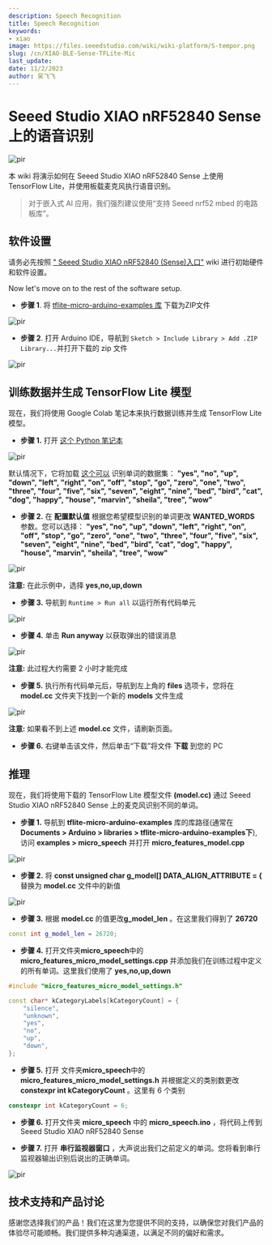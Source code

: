 ```yaml
---
description: Speech Recognition
title: Speech Recognition
keywords:
- xiao
image: https://files.seeedstudio.com/wiki/wiki-platform/S-tempor.png
slug: /cn/XIAO-BLE-Sense-TFLite-Mic
last_update:
date: 11/2/2023
author: 吴飞飞
---
```

# Seeed Studio XIAO nRF52840 Sense 上的语音识别

<p style={{textAlign: 'center'}}><img src="https://files.seeedstudio.com/wiki/XIAO-BLE/TFLite/pics/TFLite-mic-thumb.png" alt="pir" width={1000} height="auto" /></p>


本 wiki 将演示如何在 Seeed Studio XIAO nRF52840 Sense 上使用 TensorFlow Lite，并使用板载麦克风执行语音识别。

> 对于嵌入式 AI 应用，我们强烈建议使用“支持 Seeed nrf52 mbed 的电路板库”。

## 软件设置

请务必先按照 [" Seeed Studio XIAO nRF52840 (Sense)入口"](https://wiki.seeedstudio.com/XIAO_BLE/) wiki 进行初始硬件和软件设置。

Now let's move on to the rest of the software setup.

- **步骤 1**. 将 [tflite-micro-arduino-examples 库](https://github.com/lakshanthad/tflite-micro-arduino-examples) 下载为ZIP文件

<p style={{textAlign: 'center'}}><img src="https://files.seeedstudio.com/wiki/XIAO-BLE/TFLite/pics/tflite-mic-github.png" alt="pir" width={1000} height="auto" /></p>


- **步骤 2**. 打开 Arduino IDE，导航到 `Sketch > Include Library > Add .ZIP Library...`并打开下载的 zip 文件 

<p style={{textAlign: 'center'}}><img src="https://files.seeedstudio.com/wiki/XIAO-BLE/add-zip.png" alt="pir" width={600} height="auto" /></p>


## 训练数据并生成 TensorFlow Lite 模型

现在，我们将使用 Google Colab 笔记本来执行数据训练并生成 TensorFlow Lite 模型。

- **步骤 1.** 打开 [这个 Python 笔记本](https://colab.research.google.com/github/tensorflow/tflite-micro/blob/main/tensorflow/lite/micro/examples/micro_speech/train/train_micro_speech_model.ipynb)

<p style={{textAlign: 'center'}}><img src="https://files.seeedstudio.com/wiki/XIAO-BLE/TFLite/pics/TF-notebook-mic.jpg" alt="pir" width={1000} height="auto" /></p>


默认情况下，它将加载 [这个可以](https://storage.googleapis.com/download.tensorflow.org/data/speech_commands_v0.02.tar.gz) 识别单词的数据集： **"yes", "no", "up", "down", "left", "right", "on", "off", "stop", "go", "zero", "one", "two", "three", "four", "five", "six", "seven", "eight", "nine", "bed", "bird", "cat", "dog", "happy", "house", "marvin", "sheila", "tree", "wow"**

- **步骤 2.** 在 **配置默认值** 根据您希望模型识别的单词更改 **WANTED_WORDS** 参数。您可以选择： **"yes", "no", "up", "down", "left", "right", "on", "off", "stop", "go", "zero", "one", "two", "three", "four", "five", "six", "seven", "eight", "nine", "bed", "bird", "cat", "dog", "happy", "house", "marvin", "sheila", "tree", "wow"**
<p style={{textAlign: 'center'}}><img src="https://files.seeedstudio.com/wiki/XIAO-BLE/TFLite/pics/TF-notebook-wanted-words.png" alt="pir" width={600} height="auto" /></p>


**注意:** 在此示例中，选择 **yes,no,up,down**

- **步骤 3.** 导航到 `Runtime > Run all` 以运行所有代码单元

<p style={{textAlign: 'center'}}><img src="https://files.seeedstudio.com/wiki/XIAO-BLE/TFLite/pics/micro-speech-run-all.png" alt="pir" width={450} height="auto" /></p>


- **步骤 4.** 单击 **Run anyway** 以获取弹出的错误消息

<p style={{textAlign: 'center'}}><img src="https://files.seeedstudio.com/wiki/XIAO-BLE/run-anyway.png" alt="pir" width={600} height="auto" /></p>


**注意:** 此过程大约需要 2 小时才能完成

- **步骤 5.** 执行所有代码单元后，导航到左上角的 **files** 选项卡，您将在 **model.cc** 文件夹下找到一个新的 **models** 文件生成

<p style={{textAlign: 'center'}}><img src="https://files.seeedstudio.com/wiki/XIAO-BLE/TFLite/pics/model-cc.png" alt="pir" width={300} height="auto" /></p>


**注意:** 如果看不到上述 **model.cc** 文件，请刷新页面。

- **步骤 6.** 右键单击该文件，然后单击“下载”将文件 **下载** 到您的 PC

## 推理

现在，我们将使用下载的 TensorFlow Lite 模型文件 **(model.cc)**  通过 Seeed Studio XIAO nRF52840 Sense 上的麦克风识别不同的单词。

- **步骤 1.** 导航到 **tflite-micro-arduino-examples** 库的库路径(通常在 **Documents > Arduino > libraries > tflite-micro-arduino-examples下**), 访问 **examples > micro_speech** 并打开 **micro_features_model.cpp**

<p style={{textAlign: 'center'}}><img src="https://files.seeedstudio.com/wiki/XIAO-BLE/TFLite/pics/micro-features-model-open.png" alt="pir" width={550} height="auto" /></p>


- **步骤 2.** 将 **const unsigned char g_model[] DATA_ALIGN_ATTRIBUTE = {** 替换为 **model.cc** 文件中的新值

<p style={{textAlign: 'center'}}><img src="https://files.seeedstudio.com/wiki/XIAO-BLE/TFLite/pics/model-values.png" alt="pir" width={550} height="auto" /></p>


- **步骤 3.** 根据 **model.cc** 的值更改**g_model_len** 。在这里我们得到了 **26720**

```cpp
const int g_model_len = 26720;
```

- **步骤 4.** 打开文件夹**micro_speech**中的**micro_features_micro_model_settings.cpp** 并添加我们在训练过程中定义的所有单词。这里我们使用了 **yes,no,up,down**

```cpp
#include "micro_features_micro_model_settings.h"

const char* kCategoryLabels[kCategoryCount] = {
    "silence",
    "unknown",
    "yes",
    "no",
    "up",
    "down",
};
```

- **步骤 5.** 打开 文件夹**micro_speech**中的**micro_features_micro_model_settings.h** 并根据定义的类别数更改 **constexpr int kCategoryCount** 。这里有 6 个类别

```cpp
constexpr int kCategoryCount = 6;
```

- **步骤 6.** 打开文件夹 **micro_speech** 中的 **micro_speech.ino** ，将代码上传到 Seeed Studio XIAO nRF52840 Sense

- **步骤 7.** 打开 **串行监视器窗口** ，大声说出我们之前定义的单词。您将看到串行监视器输出识别后说出的正确单词。

<p style={{textAlign: 'center'}}><img src="https://files.seeedstudio.com/wiki/XIAO-BLE/TFLite/pics/mic-capture.png" alt="pir" width={300} height="auto" /></p>


## 技术支持和产品讨论

感谢您选择我们的产品！我们在这里为您提供不同的支持，以确保您对我们产品的体验尽可能顺畅。我们提供多种沟通渠道，以满足不同的偏好和需求。

<div class="button_tech_support_container">
<a href="https://forum.seeedstudio.com/" class="button_forum"></a> 
<a href="https://www.seeedstudio.com/contacts" class="button_email"></a>
</div>

<div class="button_tech_support_container">
<a href="https://discord.gg/eWkprNDMU7" class="button_discord"></a> 
<a href="https://github.com/Seeed-Studio/wiki-documents/discussions/69" class="button_discussion"></a>
</div>